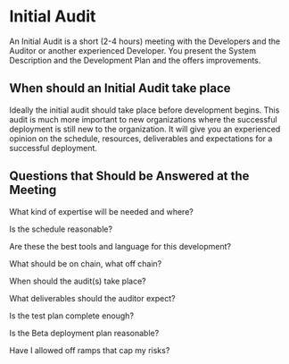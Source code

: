 # Initial Audit

An Initial Audit is a short \(2-4 hours\) meeting with the Developers and the Auditor or another experienced Developer. You present the System Description and the Development Plan and the offers improvements.  


## When should an Initial Audit take place

Ideally the initial audit should take place before development begins.  This audit is much more important to new organizations where the successful deployment is still new to the organization. It will give you an experienced opinion on the schedule, resources, deliverables and expectations for a successful deployment.

## Questions that Should be Answered at the Meeting

What kind of expertise will be needed and where?

Is the schedule reasonable?

Are these the best tools and language for this development?

What should be on chain, what off chain?

When should the audit\(s\) take place?

What deliverables should the auditor expect?

Is the test plan complete enough?

Is the Beta deployment plan reasonable?

Have I allowed off ramps that cap my risks?

